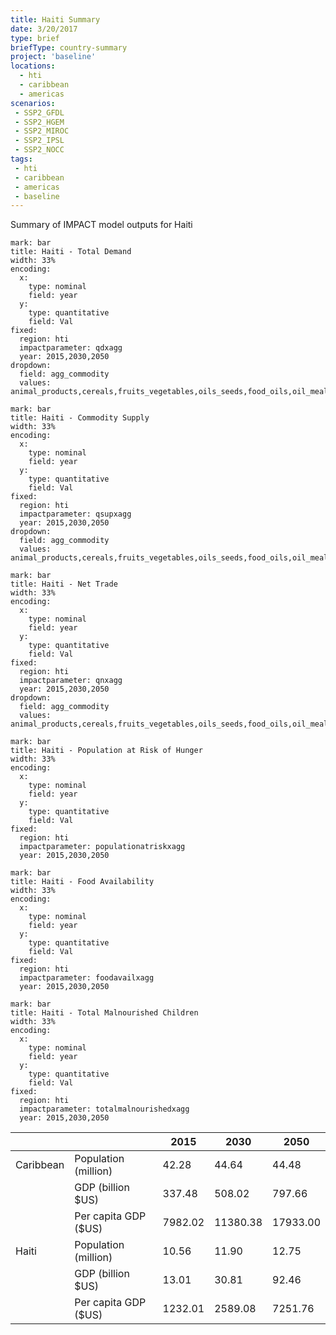 ```yaml
---
title: Haiti Summary
date: 3/20/2017
type: brief
briefType: country-summary
project: 'baseline'
locations:
  - hti
  - caribbean
  - americas
scenarios:
 - SSP2_GFDL
 - SSP2_HGEM
 - SSP2_MIROC
 - SSP2_IPSL
 - SSP2_NOCC
tags:
 - hti
 - caribbean
 - americas
 - baseline
---
```

Summary of IMPACT model outputs for Haiti

```chart
mark: bar
title: Haiti - Total Demand
width: 33%
encoding:
  x:
    type: nominal
    field: year
  y:
    type: quantitative
    field: Val
fixed:
  region: hti
  impactparameter: qdxagg
  year: 2015,2030,2050
dropdown:
  field: agg_commodity
  values: animal_products,cereals,fruits_vegetables,oils_seeds,food_oils,oil_meals,other,pulses,roots_tubers,sugar
```

```chart
mark: bar
title: Haiti - Commodity Supply
width: 33%
encoding:
  x:
    type: nominal
    field: year
  y:
    type: quantitative
    field: Val
fixed:
  region: hti
  impactparameter: qsupxagg
  year: 2015,2030,2050
dropdown:
  field: agg_commodity
  values: animal_products,cereals,fruits_vegetables,oils_seeds,food_oils,oil_meals,other,pulses,roots_tubers,sugar
```

```chart
mark: bar
title: Haiti - Net Trade
width: 33%
encoding:
  x:
    type: nominal
    field: year
  y:
    type: quantitative
    field: Val
fixed:
  region: hti
  impactparameter: qnxagg
  year: 2015,2030,2050
dropdown:
  field: agg_commodity
  values: animal_products,cereals,fruits_vegetables,oils_seeds,food_oils,oil_meals,other,pulses,roots_tubers,sugar
```

```chart
mark: bar
title: Haiti - Population at Risk of Hunger
width: 33%
encoding:
  x:
    type: nominal
    field: year
  y:
    type: quantitative
    field: Val
fixed:
  region: hti
  impactparameter: populationatriskxagg
  year: 2015,2030,2050
```

```chart
mark: bar
title: Haiti - Food Availability
width: 33%
encoding:
  x:
    type: nominal
    field: year
  y:
    type: quantitative
    field: Val
fixed:
  region: hti
  impactparameter: foodavailxagg
  year: 2015,2030,2050
```

```chart
mark: bar
title: Haiti - Total Malnourished Children
width: 33%
encoding:
  x:
    type: nominal
    field: year
  y:
    type: quantitative
    field: Val
fixed:
  region: hti
  impactparameter: totalmalnourishedxagg
  year: 2015,2030,2050
```

|   |   | 2015 | 2030 | 2050 |
|---|---|---|---|---|
| Caribbean | Population (million) | 42.28 | 44.64 | 44.48 |
|  | GDP (billion $US) | 337.48 | 508.02 | 797.66 |
|  | Per capita GDP ($US) | 7982.02 | 11380.38 | 17933.00 |
| Haiti | Population (million) | 10.56 | 11.90 | 12.75 |
|  | GDP (billion $US) | 13.01 | 30.81 | 92.46 |
|  | Per capita GDP ($US) | 1232.01| 2589.08| 7251.76|